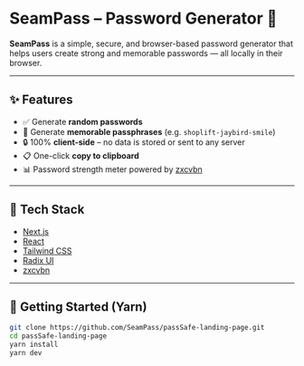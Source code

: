 # SeamPass – Password Generator 🔐

**SeamPass** is a simple, secure, and browser-based password generator that helps users create strong and memorable passwords — all locally in their browser.

---

## ✨ Features

- ✅ Generate **random passwords**
- 🧠 Generate **memorable passphrases** (e.g. `shoplift-jaybird-smile`)
- 🔒 100% **client-side** – no data is stored or sent to any server
- 📋 One-click **copy to clipboard**
- 📊 Password strength meter powered by [zxcvbn](https://github.com/dropbox/zxcvbn)

---

## 🧪 Tech Stack

- [Next.js](https://nextjs.org/)
- [React](https://reactjs.org/)
- [Tailwind CSS](https://tailwindcss.com/)
- [Radix UI](https://www.radix-ui.com/)
- [zxcvbn](https://github.com/dropbox/zxcvbn)

---

## 🚀 Getting Started (Yarn)

```bash
git clone https://github.com/SeamPass/passSafe-landing-page.git
cd passSafe-landing-page
yarn install
yarn dev